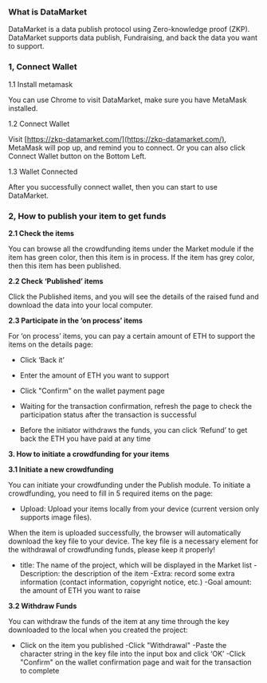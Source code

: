 ### What is DataMarket

DataMarket is a data publish protocol using Zero-knowledge proof (ZKP). DataMarket supports data publish, Fundraising, and back the data you want to support.

### 1, Connect Wallet

1.1 Install metamask 

You can use Chrome to visit DataMarket, make sure you have MetaMask installed.

1.2 Connect Wallet

Visit [https://zkp-datamarket.com/](https://zkp-datamarket.com/), MetaMask will pop up, and remind you to connect. Or you can also click Connect Wallet button on the Bottom Left.

1.3 Wallet Connected

After you successfully connect wallet, then you can start to use DataMarket.

### 2, How to publish your item to get funds

**2.1 Check the items** 

You can browse all the crowdfunding items under the Market module if the item has green color, then this item is in process. If the item has grey color, then this item has been published.

**2.2 Check ‘Published’ items**

Click the  Published items, and you will see the details of the raised fund and download the data into your local computer.

**2.3 Participate in the ‘on process’ items**

For ‘on process’ items, you can pay a certain amount of ETH to support the items on the details page:

- Click ‘Back it’

- Enter the amount of ETH you want to support

- Click "Confirm" on the wallet payment page

- Waiting for the transaction confirmation, refresh the page to check the participation status after the transaction is successful

- Before the initiator withdraws the funds, you can click ‘Refund’ to get back the ETH you have paid at any time

**3. How to initiate a crowdfunding for your items**

**3.1 Initiate a new crowdfunding**

You can initiate your crowdfunding under the Publish module. To initiate a crowdfunding, you need to fill in 5 required items on the page:

- Upload: Upload your items locally from your device (current version only supports image files).

When the item is uploaded successfully, the browser will automatically download the key file to your device. The key file is a necessary element for the withdrawal of crowdfunding funds, please keep it properly!

- title: The name of the project, which will be displayed in the Market list
-Description: the description of the item
-Extra: record some extra information (contact information, copyright notice, etc.)
-Goal amount: the amount of ETH you want to raise

**3.2  Withdraw Funds**

You can withdraw the  funds of the item at any time through the key downloaded to the local when you created the project:

- Click on the item you published
-Click "Withdrawal"
-Paste the character string in the key file into the input box and click ‘OK’
-Click "Confirm" on the wallet confirmation page and wait for the transaction to complete